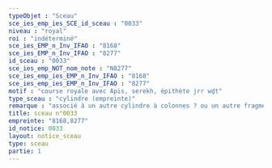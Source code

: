 ```yaml
---
typeObjet : "Sceau"
sce_ies_emp_ies_SCE_id_sceau : "0033"
niveau : "royal"
roi : "indéterminé"
sce_ies_EMP_n_Inv_IFAO : "8168"
sce_ies_EMP_n_Inv_IFAO : "8277"
id_sceau : "0033"
sce_ies_emp_NOT_nom_note : "N8277"
sce_ies_emp_ies_EMP_n_Inv_IFAO : "8168"
sce_ies_emp_ies_EMP_n_Inv_IFAO : "8277"
motif : "course royale avec Apis, serekh, épithète jrr wḏt"
type_sceau : "cylindre (empreinte)"
remarque : "associé à un autre cylindre à colonnes ? ou un autre fragment du même ?"
title: sceau n°0033
empreinte: "8168,8277"
id_notice: 0033
layout: notice_sceau
type: sceau
partie: 1
---
```

